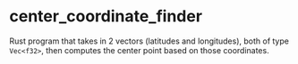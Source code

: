 # center_coordinate_finder
Rust program that takes in 2 vectors (latitudes and longitudes), both of type `Vec<f32>`, then computes the center point based on those coordinates.